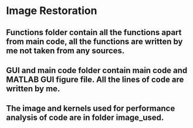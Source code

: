 # Image Restoration
## Functions folder contain all the functions apart from main code, all the functions are written by me not taken from any sources.
## GUI and main code folder contain main code and MATLAB GUI figure file. All the lines of code are written by me.
## The image and kernels used for performance analysis of code are in folder image_used. 
